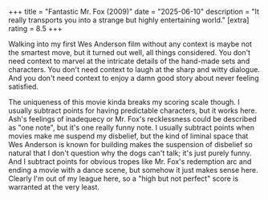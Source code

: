 +++
title = "Fantastic Mr. Fox (2009)"
date = "2025-06-10"
description = "It really transports you into a strange but highly entertaining world."
[extra]
rating = 8.5
+++

Walking into my first Wes Anderson film without any context is maybe not the smartest move, but it turned out well, all things considered. You don't need context to marvel at the intricate details of the hand-made sets and characters. You don't need context to laugh at the sharp and witty dialogue. And you don't need context to enjoy a damn good story about never feeling satisfied.

The uniqueness of this movie kinda breaks my scoring scale though. I usually subtract points for having predictable characters, but it works here. Ash's feelings of inadequecy or Mr. Fox's recklessness could be described as "one note", but it's one really funny note. I usually subtract points when movies make me suspend my disbelief, but the kind of liminal space that Wes Anderson is known for building makes the suspension of disbelief so natural that I don't question why the dogs can't talk; it's just purely funny. And I subtract points for obvious tropes like Mr. Fox's redemption arc and ending a movie with a dance scene, but somehow it just makes sense here. Clearly I'm out of my league here, so a "high but not perfect" score is warranted at the very least.
